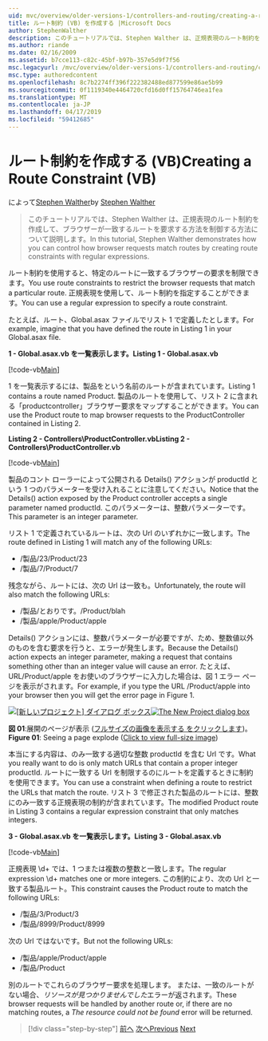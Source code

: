 ```yaml
---
uid: mvc/overview/older-versions-1/controllers-and-routing/creating-a-route-constraint-vb
title: ルート制約 (VB) を作成する |Microsoft Docs
author: StephenWalther
description: このチュートリアルでは、Stephen Walther は、正規表現のルート制約を作成して、ブラウザーが一致するルートを要求する方法を制御する方法について説明します。
ms.author: riande
ms.date: 02/16/2009
ms.assetid: b7cce113-c82c-45bf-b97b-357e5d9f7f56
msc.legacyurl: /mvc/overview/older-versions-1/controllers-and-routing/creating-a-route-constraint-vb
msc.type: authoredcontent
ms.openlocfilehash: 8c7b2274ff396f222382488ed877599e86ae5b99
ms.sourcegitcommit: 0f1119340e4464720cfd16d0ff15764746ea1fea
ms.translationtype: MT
ms.contentlocale: ja-JP
ms.lasthandoff: 04/17/2019
ms.locfileid: "59412685"
---
```

# <a name="creating-a-route-constraint-vb"></a><span data-ttu-id="3f4c5-103">ルート制約を作成する (VB)</span><span class="sxs-lookup"><span data-stu-id="3f4c5-103">Creating a Route Constraint (VB)</span></span>

<span data-ttu-id="3f4c5-104">によって[Stephen Walther](https://github.com/StephenWalther)</span><span class="sxs-lookup"><span data-stu-id="3f4c5-104">by [Stephen Walther](https://github.com/StephenWalther)</span></span>

> <span data-ttu-id="3f4c5-105">このチュートリアルでは、Stephen Walther は、正規表現のルート制約を作成して、ブラウザーが一致するルートを要求する方法を制御する方法について説明します。</span><span class="sxs-lookup"><span data-stu-id="3f4c5-105">In this tutorial, Stephen Walther demonstrates how you can control how browser requests match routes by creating route constraints with regular expressions.</span></span>


<span data-ttu-id="3f4c5-106">ルート制約を使用すると、特定のルートに一致するブラウザーの要求を制限できます。</span><span class="sxs-lookup"><span data-stu-id="3f4c5-106">You use route constraints to restrict the browser requests that match a particular route.</span></span> <span data-ttu-id="3f4c5-107">正規表現を使用して、ルート制約を指定することができます。</span><span class="sxs-lookup"><span data-stu-id="3f4c5-107">You can use a regular expression to specify a route constraint.</span></span>

<span data-ttu-id="3f4c5-108">たとえば、ルート、Global.asax ファイルでリスト 1 で定義したとします。</span><span class="sxs-lookup"><span data-stu-id="3f4c5-108">For example, imagine that you have defined the route in Listing 1 in your Global.asax file.</span></span>

<span data-ttu-id="3f4c5-109">**1 - Global.asax.vb を一覧表示します。**</span><span class="sxs-lookup"><span data-stu-id="3f4c5-109">**Listing 1 - Global.asax.vb**</span></span>

[!code-vb[Main](creating-a-route-constraint-vb/samples/sample1.vb)]

<span data-ttu-id="3f4c5-110">1 を一覧表示するには、製品をという名前のルートが含まれています。</span><span class="sxs-lookup"><span data-stu-id="3f4c5-110">Listing 1 contains a route named Product.</span></span> <span data-ttu-id="3f4c5-111">製品のルートを使用して、リスト 2 に含まれる「productcontroller」ブラウザー要求をマップすることができます。</span><span class="sxs-lookup"><span data-stu-id="3f4c5-111">You can use the Product route to map browser requests to the ProductController contained in Listing 2.</span></span>

<span data-ttu-id="3f4c5-112">**Listing 2 - Controllers\ProductController.vb**</span><span class="sxs-lookup"><span data-stu-id="3f4c5-112">**Listing 2 - Controllers\ProductController.vb**</span></span>

[!code-vb[Main](creating-a-route-constraint-vb/samples/sample2.vb)]

<span data-ttu-id="3f4c5-113">製品のコント ローラーによって公開される Details() アクションが productId という 1 つのパラメーターを受け入れることに注意してください。</span><span class="sxs-lookup"><span data-stu-id="3f4c5-113">Notice that the Details() action exposed by the Product controller accepts a single parameter named productId.</span></span> <span data-ttu-id="3f4c5-114">このパラメーターは、整数パラメーターです。</span><span class="sxs-lookup"><span data-stu-id="3f4c5-114">This parameter is an integer parameter.</span></span>

<span data-ttu-id="3f4c5-115">リスト 1 で定義されているルートは、次の Url のいずれかに一致します。</span><span class="sxs-lookup"><span data-stu-id="3f4c5-115">The route defined in Listing 1 will match any of the following URLs:</span></span>

- <span data-ttu-id="3f4c5-116">/製品/23</span><span class="sxs-lookup"><span data-stu-id="3f4c5-116">/Product/23</span></span>
- <span data-ttu-id="3f4c5-117">/製品/7</span><span class="sxs-lookup"><span data-stu-id="3f4c5-117">/Product/7</span></span>

<span data-ttu-id="3f4c5-118">残念ながら、ルートには、次の Url は一致も。</span><span class="sxs-lookup"><span data-stu-id="3f4c5-118">Unfortunately, the route will also match the following URLs:</span></span>

- <span data-ttu-id="3f4c5-119">/製品/とおりです。</span><span class="sxs-lookup"><span data-stu-id="3f4c5-119">/Product/blah</span></span>
- <span data-ttu-id="3f4c5-120">/製品/apple</span><span class="sxs-lookup"><span data-stu-id="3f4c5-120">/Product/apple</span></span>

<span data-ttu-id="3f4c5-121">Details() アクションには、整数パラメーターが必要ですが、ため、整数値以外のものを含む要求を行うと、エラーが発生します。</span><span class="sxs-lookup"><span data-stu-id="3f4c5-121">Because the Details() action expects an integer parameter, making a request that contains something other than an integer value will cause an error.</span></span> <span data-ttu-id="3f4c5-122">たとえば、URL/Product/apple をお使いのブラウザーに入力した場合は、図 1 エラー ページを表示がされます。</span><span class="sxs-lookup"><span data-stu-id="3f4c5-122">For example, if you type the URL /Product/apple into your browser then you will get the error page in Figure 1.</span></span>


<span data-ttu-id="3f4c5-123">[![[新しいプロジェクト] ダイアログ ボックス](creating-a-route-constraint-vb/_static/image1.jpg)](creating-a-route-constraint-vb/_static/image1.png)</span><span class="sxs-lookup"><span data-stu-id="3f4c5-123">[![The New Project dialog box](creating-a-route-constraint-vb/_static/image1.jpg)](creating-a-route-constraint-vb/_static/image1.png)</span></span>

<span data-ttu-id="3f4c5-124">**図 01**:展開のページが表示 ([フルサイズの画像を表示する をクリックします](creating-a-route-constraint-vb/_static/image2.png))。</span><span class="sxs-lookup"><span data-stu-id="3f4c5-124">**Figure 01**: Seeing a page explode ([Click to view full-size image](creating-a-route-constraint-vb/_static/image2.png))</span></span>


<span data-ttu-id="3f4c5-125">本当にする内容は、のみ一致する適切な整数 productId を含む Url です。</span><span class="sxs-lookup"><span data-stu-id="3f4c5-125">What you really want to do is only match URLs that contain a proper integer productId.</span></span> <span data-ttu-id="3f4c5-126">ルートに一致する Url を制限するのにルートを定義するときに制約を使用できます。</span><span class="sxs-lookup"><span data-stu-id="3f4c5-126">You can use a constraint when defining a route to restrict the URLs that match the route.</span></span> <span data-ttu-id="3f4c5-127">リスト 3 で修正された製品のルートには、整数にのみ一致する正規表現の制約が含まれています。</span><span class="sxs-lookup"><span data-stu-id="3f4c5-127">The modified Product route in Listing 3 contains a regular expression constraint that only matches integers.</span></span>

<span data-ttu-id="3f4c5-128">**3 - Global.asax.vb を一覧表示します。**</span><span class="sxs-lookup"><span data-stu-id="3f4c5-128">**Listing 3 - Global.asax.vb**</span></span>

[!code-vb[Main](creating-a-route-constraint-vb/samples/sample3.vb)]

<span data-ttu-id="3f4c5-129">正規表現 \d+ では、1 つまたは複数の整数と一致します。</span><span class="sxs-lookup"><span data-stu-id="3f4c5-129">The regular expression \d+ matches one or more integers.</span></span> <span data-ttu-id="3f4c5-130">この制約により、次の Url と一致する製品ルート。</span><span class="sxs-lookup"><span data-stu-id="3f4c5-130">This constraint causes the Product route to match the following URLs:</span></span>

- <span data-ttu-id="3f4c5-131">/製品/3</span><span class="sxs-lookup"><span data-stu-id="3f4c5-131">/Product/3</span></span>
- <span data-ttu-id="3f4c5-132">/製品/8999</span><span class="sxs-lookup"><span data-stu-id="3f4c5-132">/Product/8999</span></span>

<span data-ttu-id="3f4c5-133">次の Url ではないです。</span><span class="sxs-lookup"><span data-stu-id="3f4c5-133">But not the following URLs:</span></span>

- <span data-ttu-id="3f4c5-134">/製品/apple</span><span class="sxs-lookup"><span data-stu-id="3f4c5-134">/Product/apple</span></span>
- <span data-ttu-id="3f4c5-135">/製品</span><span class="sxs-lookup"><span data-stu-id="3f4c5-135">/Product</span></span>

<span data-ttu-id="3f4c5-136">別のルートでこれらのブラウザー要求を処理します。 または、一致のルートがない場合、*リソースが見つかりませんでした*エラーが返されます。</span><span class="sxs-lookup"><span data-stu-id="3f4c5-136">These browser requests will be handled by another route or, if there are no matching routes, a *The resource could not be found* error will be returned.</span></span>

> [!div class="step-by-step"]
> <span data-ttu-id="3f4c5-137">[前へ](creating-custom-routes-vb.md)
> [次へ](creating-a-custom-route-constraint-vb.md)</span><span class="sxs-lookup"><span data-stu-id="3f4c5-137">[Previous](creating-custom-routes-vb.md)
[Next](creating-a-custom-route-constraint-vb.md)</span></span>
